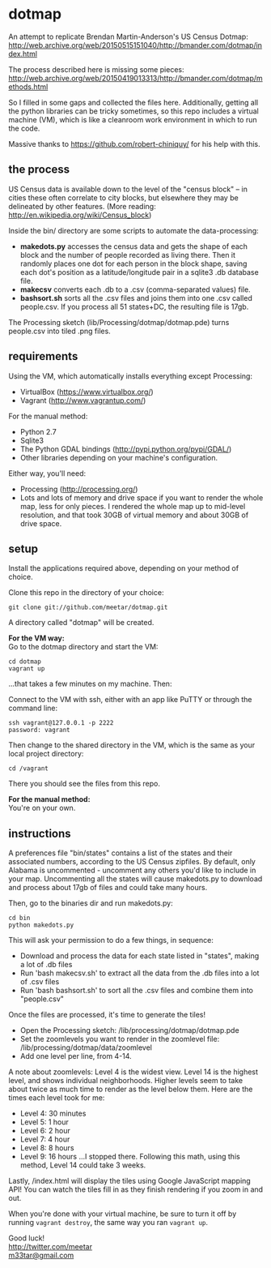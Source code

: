 dotmap
=========
An attempt to replicate Brendan Martin-Anderson's US Census Dotmap:
http://web.archive.org/web/20150515151040/http://bmander.com/dotmap/index.html

The process described here is missing some pieces:
http://web.archive.org/web/20150419013313/http://bmander.com/dotmap/methods.html

So I filled in some gaps and collected the files here. Additionally, getting all the python libraries can be tricky sometimes, so this repo includes a virtual machine (VM), which is like a cleanroom work environment in which to run the code.

Massive thanks to <https://github.com/robert-chiniquy/> for his help with this.

the process
-----------
US Census data is available down to the level of the "census block" – in cities these often correlate to city blocks, but elsewhere they may be delineated by other features. (More reading: http://en.wikipedia.org/wiki/Census_block)

Inside the bin/ directory are some scripts to automate the data-processing:
- **makedots.py** accesses the census data and gets the shape of each block and the number of people recorded as living there. Then it randomly places one dot for each person in the block shape, saving each dot's position as a latitude/longitude pair in a sqlite3 .db database file.
- **makecsv** converts each .db to a .csv (comma-separated values) file.
- **bashsort.sh** sorts all the .csv files and joins them into one .csv called people.csv. If you process all 51 states+DC, the resulting file is 17gb.

The Processing sketch (lib/Processing/dotmap/dotmap.pde) turns people.csv into tiled .png files.

requirements
------------

Using the VM, which automatically installs everything except Processing:
- VirtualBox (<https://www.virtualbox.org/>)
- Vagrant (<http://www.vagrantup.com/>)

For the manual method:
- Python 2.7
- Sqlite3
- The Python GDAL bindings (<http://pypi.python.org/pypi/GDAL/>)
- Other libraries depending on your machine's configuration.

Either way, you'll need:
- Processing (http://processing.org/)
- Lots and lots of memory and drive space if you want to render the whole map, less for only pieces. I rendered the whole map up to mid-level resolution, and that took 30GB of virtual memory and about 30GB of drive space.

setup
-----

Install the applications required above, depending on your method of choice.

Clone this repo in the directory of your choice:

    git clone git://github.com/meetar/dotmap.git
A directory called "dotmap" will be created.

**For the VM way:**  
Go to the dotmap directory and start the VM:

    cd dotmap
    vagrant up
...that takes a few minutes on my machine. Then:

Connect to the VM with ssh, either with an app like PuTTY or through the command line:

    ssh vagrant@127.0.0.1 -p 2222
    password: vagrant
    
Then change to the shared directory in the VM, which is the same as your local project directory:

    cd /vagrant
There you should see the files from this repo.

**For the manual method:**  
You're on your own.

instructions
------------
A preferences file "bin/states" contains a list of the states and their associated numbers, according to the US Census zipfiles. By default, only Alabama is uncommented - uncomment any others you'd like to include in your map. Uncommenting all the states will cause makedots.py to download and process about 17gb of files and could take many hours.

Then, go to the binaries dir and run makedots.py:

    cd bin
    python makedots.py
This will ask your permission to do a few things, in sequence:
 - Download and process the data for each state listed in "states", making a lot of .db files
 - Run 'bash makecsv.sh' to extract all the data from the .db files into a lot of .csv files
 - Run 'bash bashsort.sh' to sort all the .csv files and combine them into "people.csv"

Once the files are processed, it's time to generate the tiles!
- Open the Processing sketch: /lib/processing/dotmap/dotmap.pde
- Set the zoomlevels you want to render in the zoomlevel file: /lib/processing/dotmap/data/zoomlevel
- Add one level per line, from 4-14.
 
A note about zoomlevels: Level 4 is the widest view. Level 14 is the highest level, and shows individual neighborhoods. Higher levels seem to take about twice as much time to render as the level below them. Here are the times each level took for me:
 - Level 4: 30 minutes
 - Level 5: 1 hour
 - Level 6: 2 hour
 - Level 7: 4 hour
 - Level 8: 8 hours
 - Level 9: 16 hours
...I stopped there. Following this math, using this method, Level 14 could take 3 weeks.

Lastly, /index.html will display the tiles using Google JavaScript mapping API! You can watch the tiles fill in as they finish rendering if you zoom in and out.

When you're done with your virtual machine, be sure to turn it off by running `vagrant destroy`, the same way you ran `vagrant up`.

Good luck!  
<http://twitter.com/meetar>  
<m33tar@gmail.com>
